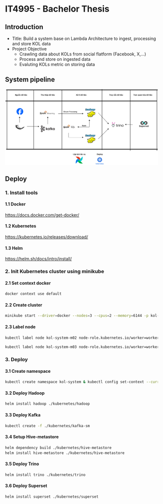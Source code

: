 # IT4995 - Bachelor Thesis

## Introduction

- Title: Build a system base on Lambda Architecture to ingest, processing and store KOL data
- Project Objective
  - Crawling data about KOLs from social flatform (Facebook, X,...)
  - Process and store on ingested data
  - Evaluting KOLs metric on storing data

## System pipeline

![Luồng xử lí dữ liệu](https://github.com/iammhiru/Evaluating-KOLs-Quality/blob/master/picture/LambdaArchitecture.drawio.png)

## Deploy

### 1. Install tools

#### 1.1  Docker  

<https://docs.docker.com/get-docker/>

#### 1.2 Kubernetes

<https://kubernetes.io/releases/download/>

#### 1.3 Helm

<https://helm.sh/docs/intro/install/>

### 2. Init Kubernetes cluster using minikube

#### 2.1 Set context docker

```sh
docker context use default
```

#### 2.2 Create cluster

```sh
minikube start --driver=docker --nodes=3 --cpus=2 --memory=6144 -p kol-system
```

#### 2.3 Label node

```sh
kubectl label node kol-system-m02 node-role.kubernetes.io/worker=worker & kubectl label nodes kol-system-m02 role=worker
```

```sh
kubectl label node kol-system-m03 node-role.kubernetes.io/worker=worker & kubectl label nodes kol-system-m03 role=worker
```

### 3. Deploy

#### 3.1 Create namespace

```sh
kubectl create namespace kol-system & kubectl config set-context --current --namespace=kol-system
```

#### 3.2 Deploy Hadoop

```sh
helm install hadoop ./kubernetes/hadoop
```

#### 3.3 Deploy Kafka

```sh
kubectl create -f ./kubernetes/kafka-sm
```

#### 3.4 Setup Hive-metastore

```sh
helm dependency build ./kubernetes/hive-metastore
helm install hive-metastore ./kubernetes/hive-metastore
```

#### 3.5 Deploy Trino

```sh
helm install trino ./kubernetes/trino
```

#### 3.6 Deploy Superset

```sh
helm install superset ./kubernetes/superset
